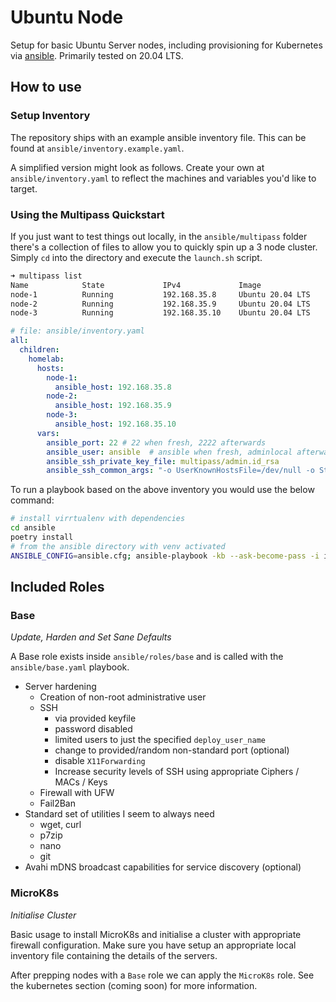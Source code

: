 # Ubuntu Node

Setup for basic Ubuntu Server nodes, including provisioning for Kubernetes via [ansible](https://www.ansible.com). Primarily tested on 20.04 LTS.

## How to use

### Setup Inventory

The repository ships with an example ansible inventory file. This can be found at `ansible/inventory.example.yaml`.

A simplified version might look as follows. Create your own at `ansible/inventory.yaml` to reflect the machines and variables you'd like to target.

### Using the Multipass Quickstart

If you just want to test things out locally, in the `ansible/multipass` folder there's a collection of files to allow you to quickly spin up a 3 node cluster. Simply `cd` into the directory and execute the `launch.sh` script.

```zsh
➜ multipass list                                                                
Name            State             IPv4             Image
node-1          Running           192.168.35.8     Ubuntu 20.04 LTS
node-2          Running           192.168.35.9     Ubuntu 20.04 LTS
node-3          Running           192.168.35.10    Ubuntu 20.04 LTS
```

```yaml
# file: ansible/inventory.yaml
all:
  children:
    homelab:
      hosts:
        node-1:
          ansible_host: 192.168.35.8
        node-2:
          ansible_host: 192.168.35.9
        node-3:
          ansible_host: 192.168.35.10
      vars:
        ansible_port: 22 # 22 when fresh, 2222 afterwards
        ansible_user: ansible  # ansible when fresh, adminlocal afterwards
        ansible_ssh_private_key_file: multipass/admin.id_rsa
        ansible_ssh_common_args: "-o UserKnownHostsFile=/dev/null -o StrictHostKeyChecking=no -o IdentitiesOnly=yes -o ControlMaster=auto -o ControlPersist=10m"
```

To run a playbook based on the above inventory you would use the below command:

```zsh
# install virrtualenv with dependencies
cd ansible
poetry install
# from the ansible directory with venv activated
ANSIBLE_CONFIG=ansible.cfg; ansible-playbook -kb --ask-become-pass -i inventory.yaml base.yaml --limit homelab
```

## Included Roles

### Base
*<subtitle>Update, Harden and Set Sane Defaults</subtitle>*

A Base role exists inside `ansible/roles/base` and is called with the `ansible/base.yaml` playbook.

* Server hardening
  * Creation of non-root administrative user
  * SSH
    * via provided keyfile
    * password disabled
    * limited users to just the specified `deploy_user_name`
    * change to provided/random non-standard port (optional)
    * disable `X11Forwarding`
    * Increase security levels of SSH using appropriate Ciphers / MACs / Keys
  * Firewall with UFW
  * Fail2Ban
* Standard set of utilities I seem to always need
  * wget, curl
  * p7zip
  * nano
  * git
* Avahi mDNS broadcast capabilities for service discovery (optional)

### MicroK8s
*<subtitle>Initialise Cluster</subtitle>*

Basic usage to install MicroK8s and initialise a cluster with appropriate firewall configuration. Make sure you have setup an appropriate local inventory file containing the details of the servers.

After prepping nodes with a `Base` role we can apply the `MicroK8s` role. See the kubernetes section (coming soon) for more information.
